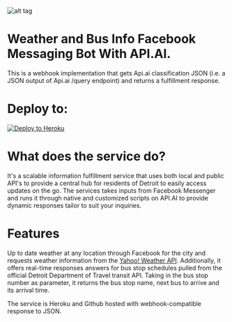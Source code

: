 ![alt tag](http://i.imgur.com/ULwXmPA.gifv)

# Weather and Bus Info Facebook Messaging Bot With API.AI.

This is a webhook implementation that gets Api.ai classification JSON (i.e. a JSON output of Api.ai /query endpoint) and returns a fulfillment response.


# Deploy to:
[![Deploy to Heroku](https://www.herokucdn.com/deploy/button.svg)](https://heroku.com/deploy)

# What does the service do?
It's a scalable information fulfillment service that uses both local and public API's to provide a central hub for residents of Detroit to easily access updates on the go.
The services takes inputs from Facebook Messenger and runs it through native and customized scripts on API.AI to provide dynamic responses tailor to suit your inquiries.

# Features
Up to date weather at any location through Facebook for the city and requests weather information from the [Yahoo! Weather API](https://developer.yahoo.com/weather/). Additionally, it offers real-time responses answers for bus stop schedules pulled from the official Detroit Department of Travel transit API. Taking in the bus stop number as parameter, it returns the bus stop name, next bus to arrive and its arrival time.

The service is Heroku and Github hosted with webhook-compatible response to JSON.
